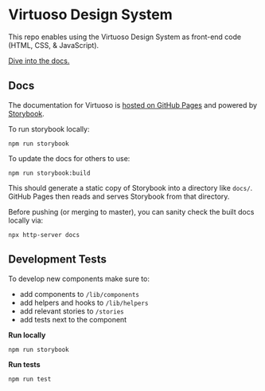 # Virtuoso Design System

This repo enables using the Virtuoso Design System as front-end code (HTML, CSS, & JavaScript).

[Dive into the docs.](https://avkvirtru.github.io/virtuoso-design-system/)

## Docs

The documentation for Virtuoso is [hosted on GitHub Pages](https://avkvirtru.github.io/virtuoso-design-system/) and powered by [Storybook](https://storybook.js.org). 

To run storybook locally:

```shell
npm run storybook
```

To update the docs for others to use: 

```shell
npm run storybook:build
```

This should generate a static copy of Storybook into a directory like `docs/`. 
GitHub Pages then reads and serves Storybook from that directory. 

Before pushing (or merging to master), you can sanity check the built docs locally via: 

```shell
npx http-server docs
```

## Development Tests

To develop new components make sure to:

- add components to `/lib/components`
- add helpers and hooks to `/lib/helpers`
- add relevant stories to `/stories`
- add tests next to the component

**Run locally**

```shell
npm run storybook
```

**Run tests**

```shell
npm run test
```
